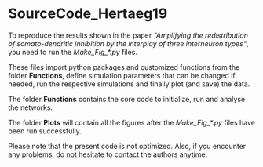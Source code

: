 # SourceCode_Hertaeg19

To reproduce the results shown in the paper *"Amplifying the redistribution of somato-dendritic inhibition by the interplay of three interneuron types"*, you need to run the *Make_Fig_\*.py* files.

These files import python packages and customized functions from the folder **Functions**, define simulation parameters that can be changed if needed, run the respective simulations and finally plot (and save) the data.

The folder **Functions** contains the core code to initialize, run and analyse the networks.

The folder **Plots** will contain all the figures after the *Make_Fig_\*.py* files have been run successfully.

Please note that the present code is not optimized. Also, if you encounter any problems, do not hesitate to contact the authors anytime. 
